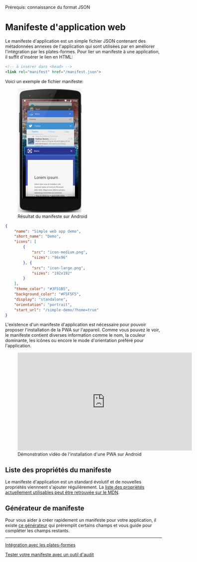 <span class="requirements">Prérequis: connaissance du format JSON</span>

Manifeste d'application web
===========================

Le manifeste d'application est un simple fichier JSON contenant des métadonnées annexes de l'application qui sont utilisées par en améliorer l'intégration par les plates-formes. Pour lier un manifeste à une application, il suffit d'insérer le lien en HTML:

```html
<!-- à insérer dans <head> -->
<link rel="manifest" href="/manifest.json">	
```

Voici un exemple de fichier manifeste:

 <figure class="pull-right">
 	<img style="height: 400px" src="static/assets/pwa-manifest-demo.jpg" alt="Résultat du manifeste sur Android">
 	<figcaption>Résultat du manifeste sur Android</figcaption>
 </figure>

```json
{
	"name": "Simple web app demo",
	"short_name": "Demo",
	"icons": [ 
		{ 
			"src": "icon-medium.png",
			"sizes": "96x96"
		}, { 
			"src": "icon-large.png", 
			"sizes": "192x192" 
		}
	],
	"theme_color": "#3F51B5",
	"background_color": "#F5F5F5",
	"display": "standalone",
	"orientation": "portrait",
	"start_url": "/simple-demo/?home=true"
}
```

L'existence d'un manifeste d'application est nécessaire pour pouvoir proposer l'installation de la PWA sur l'appareil. Comme vous pouvez le voir, le manifeste contient diverses information comme le nom, la couleur dominante, les icônes ou encore le mode d'orientation préféré pour l'application.

<figure>
<iframe style="width: 560px; height: 315px;" src="https://www.youtube.com/embed/P7hNedzAjuk" frameborder="0"></iframe>
<figcaption>Démonstration vidéo de l'installation d'une PWA sur Android</figcaption>
</figure>

## Liste des propriétés du manifeste

Le manifeste d'application est un standard évolutif et de nouvelles propriétés viennnent s'ajouter régulièrement. La [liste des propriétés actuellement utilisables peut être retrouvée sur le MDN](https://developer.mozilla.org/fr/docs/Web/Manifest).

## Générateur de manifeste

Pour vous aider à créer rapidement un manifeste pour votre application, il existe [ce générateur](http://www.pwabuilder.com/generator) qui préremplit certains champs et vous guide pour compléter les champs restants.

---

[Intégration avec les plates-formes](#pages/integration)

[Tester votre manifeste avec un outil d'audit](#/pages/audit-tools)
